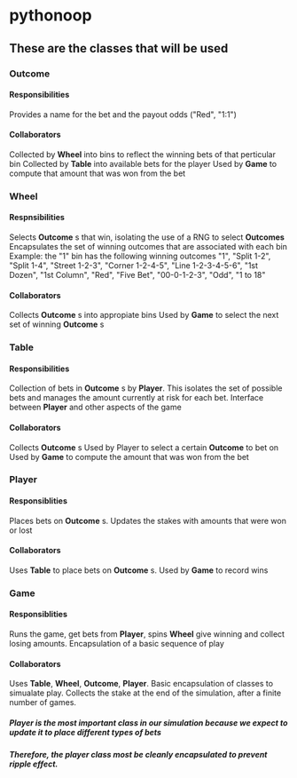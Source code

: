 # pythonoop
## These are the classes that will be used
### Outcome
#### Responsibilities
Provides a name for the bet and the payout odds ("Red", "1:1")
#### Collaborators
Collected by __Wheel__ into bins to reflect the winning bets of that perticular bin
Collected by __Table__ into available bets for the player
Used by __Game__ to compute that amount that was won from the bet

### Wheel
#### Respnsibilities
Selects __Outcome__ s that win, isolating the use of a RNG to select __Outcomes__
Encapsulates the set of winning outcomes that are associated with each bin
Example: the "1" bin has the following winning outcomes "1", "Split 1-2",
"Split 1-4", "Street 1-2-3", "Corner 1-2-4-5", "Line 1-2-3-4-5-6",
"1st Dozen", "1st Column", "Red", "Five Bet", "00-0-1-2-3", "Odd", "1 to 18"
#### Collaborators
Collects __Outcome__ s into appropiate bins
Used by __Game__ to select the next set of winning __Outcome__ s

### Table
#### Responsibilities
Collection of bets in __Outcome__ s by __Player__.
This isolates the set of possible bets and manages the amount currently at risk
for each bet.
Interface between __Player__ and other aspects of the game
#### Collaborators
Collects __Outcome__ s
Used by Player to select a certain __Outcome__ to bet on
Used by __Game__ to compute the amount that was won from the bet

### Player
#### Responsiblities
Places bets on __Outcome__ s. Updates the stakes with amounts that were won or lost
#### Collaborators
Uses __Table__ to place bets on __Outcome__ s. Used by __Game__ to record wins  

### Game
#### Responsiblities
Runs the game, get bets from __Player__, spins __Wheel__ give winning and collect losing amounts.
Encapsulation of a basic sequence of play
#### Collaborators
Uses __Table__, __Wheel__, __Outcome__, __Player__. Basic encapsulation of classes to
simualate play. Collects the stake at the end of the simulation, after a finite number
of games.

##### Player is the most important class in our simulation because we expect to update it to place different types of bets
##### Therefore, the player class most be cleanly encapsulated to prevent ripple effect.
